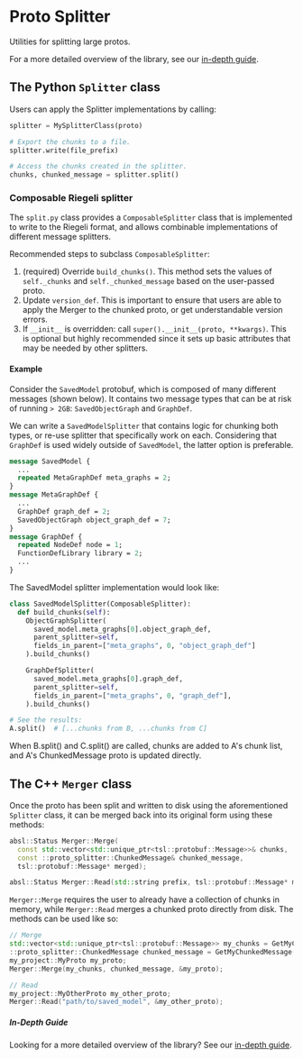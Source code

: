 # Proto Splitter

Utilities for splitting large protos.

For a more detailed overview of the library, see our [in-depth guide](g3doc/in-depth-guide.md).

## The Python `Splitter` class

Users can apply the Splitter implementations by calling:

```python
splitter = MySplitterClass(proto)

# Export the chunks to a file.
splitter.write(file_prefix)

# Access the chunks created in the splitter.
chunks, chunked_message = splitter.split()
```

### Composable Riegeli splitter

The `split.py` class provides a `ComposableSplitter` class that is implemented
to write to the Riegeli format, and allows combinable implementations of
different message splitters.

Recommended steps to subclass `ComposableSplitter`:

1.  (required) Override `build_chunks()`. This method sets the values of
    `self._chunks` and `self._chunked_message` based on the user-passed proto.
2.  Update `version_def`. This is important to ensure that users are able to
    apply the Merger to the chunked proto, or get understandable version errors.
3.  If `__init__` is overridden: call `super().__init__(proto, **kwargs)`. This
    is optional but highly recommended since it sets up basic attributes that
    may be needed by other splitters.

#### Example

Consider the `SavedModel` protobuf, which is composed of many different messages
(shown below). It contains two message types that can be at risk of running `>
2GB`: `SavedObjectGraph` and `GraphDef`.

We can write a `SavedModelSplitter` that contains logic for chunking both types,
or re-use splitter that specifically work on each. Considering that `GraphDef`
is used widely outside of `SavedModel`, the latter option is preferable.

```proto
message SavedModel {
  ...
  repeated MetaGraphDef meta_graphs = 2;
}
message MetaGraphDef {
  ...
  GraphDef graph_def = 2;
  SavedObjectGraph object_graph_def = 7;
}
message GraphDef {
  repeated NodeDef node = 1;
  FunctionDefLibrary library = 2;
  ...
}
```

The SavedModel splitter implementation would look like:

```python
class SavedModelSplitter(ComposableSplitter):
  def build_chunks(self):
    ObjectGraphSplitter(
      saved_model.meta_graphs[0].object_graph_def,
      parent_splitter=self,
      fields_in_parent=["meta_graphs", 0, "object_graph_def"]
    ).build_chunks()

    GraphDefSplitter(
      saved_model.meta_graphs[0].graph_def,
      parent_splitter=self,
      fields_in_parent=["meta_graphs", 0, "graph_def"],
    ).build_chunks()

# See the results:
A.split()  # [...chunks from B, ...chunks from C]
```

When B.split() and C.split() are called, chunks are added to A's chunk list, and
A's ChunkedMessage proto is updated directly.

## The C++ `Merger` class

Once the proto has been split and written to disk using the aforementioned
`Splitter` class, it can be merged back into its original form using these
methods:

```c++
absl::Status Merger::Merge(
  const std::vector<std::unique_ptr<tsl::protobuf::Message>>& chunks,
  const ::proto_splitter::ChunkedMessage& chunked_message,
  tsl::protobuf::Message* merged);

absl::Status Merger::Read(std::string prefix, tsl::protobuf::Message* merged);
```

`Merger::Merge` requires the user to already have a collection of chunks in
memory, while `Merger::Read` merges a chunked proto directly from disk. The
methods can be used like so:

```c++
// Merge
std::vector<std::unique_ptr<tsl::protobuf::Message>> my_chunks = GetMyChunks();
::proto_splitter::ChunkedMessage chunked_message = GetMyChunkedMessage();
my_project::MyProto my_proto;
Merger::Merge(my_chunks, chunked_message, &my_proto);

// Read
my_project::MyOtherProto my_other_proto;
Merger::Read("path/to/saved_model", &my_other_proto);
```

##### In-Depth Guide

Looking for a more detailed overview of the library? See our [in-depth guide](g3doc/in-depth-guide.md).
